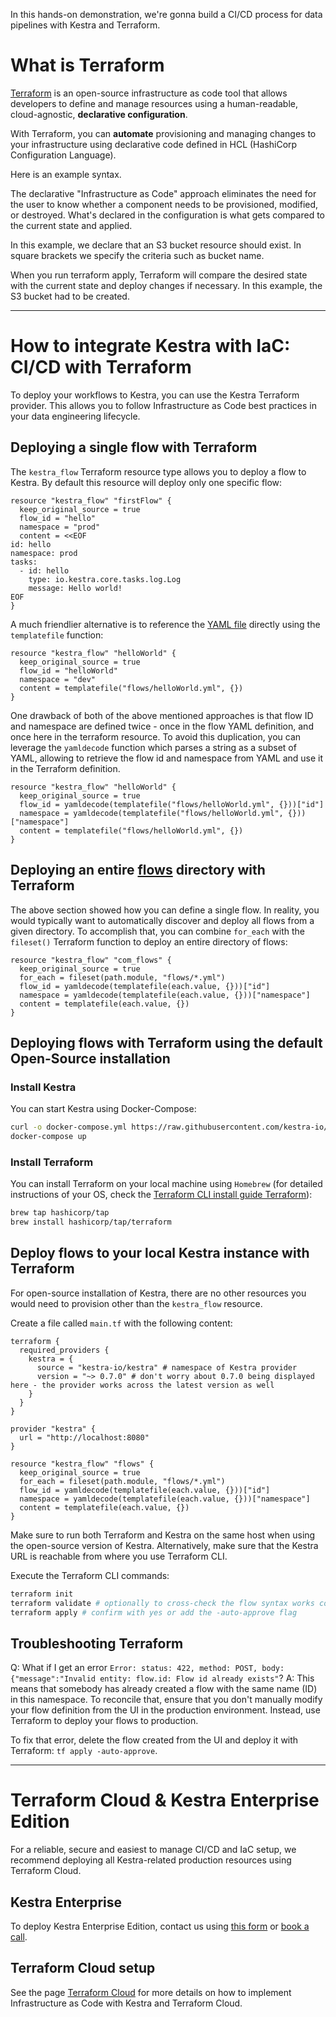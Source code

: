 In this hands-on demonstration, we're gonna build a CI/CD process for data pipelines with Kestra and Terraform. 

# What is Terraform

[Terraform](https://developer.hashicorp.com/terraform/intro) is an open-source infrastructure as code tool that allows developers to define and manage resources using a human-readable, cloud-agnostic,  **declarative configuration**. 

With Terraform, you can **automate** provisioning and managing changes to your infrastructure using declarative code defined in HCL (HashiCorp Configuration Language). 

Here is an example syntax.

The declarative "Infrastructure as Code" approach eliminates the need for the user to know whether a component needs to be provisioned, modified, or destroyed. What's declared in the configuration is what gets compared to the current state and applied.

In this example, we declare that an S3 bucket resource should exist. In square brackets we specify the criteria such as bucket name. 

When you run terraform apply, Terraform will compare the desired state with the current state and deploy changes if necessary. 
In this example, the S3 bucket had to be created.

---



# How to integrate Kestra with IaC: CI/CD with Terraform

To deploy your workflows to Kestra, you can use the Kestra Terraform provider. This allows you to follow Infrastructure as Code best practices in your data engineering lifecycle. 


## Deploying a single flow with Terraform

The `kestra_flow` Terraform resource type allows you to deploy a flow to Kestra. By default this resource will deploy only one specific flow:

```hcl
resource "kestra_flow" "firstFlow" {
  keep_original_source = true
  flow_id = "hello"
  namespace = "prod"
  content = <<EOF
id: hello  
namespace: prod
tasks:
  - id: hello
    type: io.kestra.core.tasks.log.Log
    message: Hello world!
EOF
}
```

A much friendlier alternative is to reference the [YAML file](flows/helloWorld.yml) directly using the `templatefile` function:

```hcl
resource "kestra_flow" "helloWorld" {
  keep_original_source = true
  flow_id = "helloWorld"
  namespace = "dev"
  content = templatefile("flows/helloWorld.yml", {})
}
```

One drawback of both of the above mentioned approaches is that flow ID and namespace are defined twice - once in the flow YAML definition, and once here in the terraform resource. To avoid this duplication, you can leverage the `yamldecode` function which parses a string as a subset of YAML, allowing to retrieve the flow id and namespace from YAML and use it in the Terraform definition.


```hcl
resource "kestra_flow" "helloWorld" {
  keep_original_source = true
  flow_id = yamldecode(templatefile("flows/helloWorld.yml", {}))["id"]
  namespace = yamldecode(templatefile("flows/helloWorld.yml", {}))["namespace"]
  content = templatefile("flows/helloWorld.yml", {})
}
```


## Deploying an entire [flows](flows) directory with Terraform

The above section showed how you can define a single flow. In reality, you would typically want to automatically discover and deploy all flows from a given directory. To accomplish that, you can combine `for_each` with the `fileset()` Terraform function to deploy an entire directory of flows:

```hcl
resource "kestra_flow" "com_flows" {
  keep_original_source = true
  for_each = fileset(path.module, "flows/*.yml")
  flow_id = yamldecode(templatefile(each.value, {}))["id"]
  namespace = yamldecode(templatefile(each.value, {}))["namespace"]
  content = templatefile(each.value, {})
}
```


## Deploying flows with Terraform using the default Open-Source installation


### Install Kestra
You can start Kestra using Docker-Compose:

```sh
curl -o docker-compose.yml https://raw.githubusercontent.com/kestra-io/kestra/develop/docker-compose.yml
docker-compose up
```

### Install Terraform

You can install Terraform on your local machine using `Homebrew` (for detailed instructions of your OS, check the [Terraform CLI install guide Terraform](https://developer.hashicorp.com/terraform/tutorials/aws-get-started/install-cli)):

```sh
brew tap hashicorp/tap
brew install hashicorp/tap/terraform
``` 

## Deploy flows to your local Kestra instance with Terraform

For open-source installation of Kestra, there are no other resources you would need to provision other than the `kestra_flow` resource. 

Create a file called `main.tf` with the following content:


```hcl
terraform {
  required_providers {
    kestra = {
      source = "kestra-io/kestra" # namespace of Kestra provider
      version = "~> 0.7.0" # don't worry about 0.7.0 being displayed here - the provider works across the latest version as well
    }
  }
}

provider "kestra" {
  url = "http://localhost:8080"
}

resource "kestra_flow" "flows" {
  keep_original_source = true
  for_each = fileset(path.module, "flows/*.yml")
  flow_id = yamldecode(templatefile(each.value, {}))["id"]
  namespace = yamldecode(templatefile(each.value, {}))["namespace"]
  content = templatefile(each.value, {})
}
```

Make sure to run both Terraform and Kestra on the same host when using the open-source version of Kestra. Alternatively, make sure that the Kestra URL is reachable from where you use Terraform CLI. 

Execute the Terraform CLI commands:

```sh
terraform init
terraform validate # optionally to cross-check the flow syntax works correctly
terraform apply # confirm with yes or add the -auto-approve flag
```

## Troubleshooting Terraform

Q: What if I get an error ``Error: status: 422, method: POST, body: {"message":"Invalid entity: flow.id: Flow id already exists"``? 
A: This means that somebody has already created a flow with the same name (ID) in this namespace. To reconcile that, ensure that you don't manually modify your flow definition from the UI in the production environment. Instead, use Terraform to deploy your flows to production.

To fix that error, delete the flow created from the UI and deploy it with Terraform: ``tf apply -auto-approve``. 

---

# Terraform Cloud & Kestra Enterprise Edition

For a reliable, secure and easiest to manage CI/CD and IaC setup, we recommend deploying all Kestra-related production resources using Terraform Cloud. 


## Kestra Enterprise
To deploy Kestra Enterprise Edition, contact us using [this form](https://kestra.io/contact-us) or [book a call](https://meetings-eu1.hubspot.com/quentin-sinig/meeting-link-demo).

## Terraform Cloud setup

See the page [Terraform Cloud](terraform-cloud.md) for more details on how to implement Infrastructure as Code with Kestra and Terraform Cloud.

